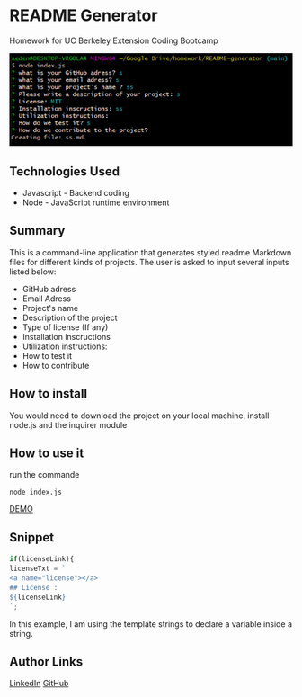 # README Generator
Homework for UC Berkeley Extension Coding Bootcamp

![Site](./screenshot.png)

## Technologies Used
- Javascript - Backend coding
- Node - JavaScript runtime environment

## Summary 
This is a command-line application that generates styled readme Markdown files for different kinds of projects.
The user is asked to input several inputs listed below:

* GitHub adress
* Email Adress
* Project's name
* Description of the project
* Type of license (If any)
* Installation inscructions
* Utilization instructions:
* How to test it
* How to contribute

## How to install
You would need to download the project on your local machine, install node.js and the inquirer module

## How to use it
run the commande 
```
node index.js
```
[DEMO](https://drive.google.com/file/d/1RE9OOLVVlufw4FwKrB8I2N89NHVafr8Q/view)

## Snippet 
```js
if(licenseLink){
licenseTxt = `
<a name="license"></a>
## License :
${licenseLink}
`;
```
In this example, I am using the template strings to declare a variable inside a string.


## Author Links
[LinkedIn](https://www.linkedin.com/in/dcouzon/)
[GitHub](https://github.com/Dylancouzon)


